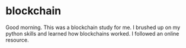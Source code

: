 # blockchain
  
Good morning.  This was a blockchain study for me.  I brushed up on my python skills and learned how blockchains worked.  I followed an online resource.  

